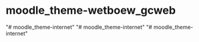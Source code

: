 # moodle_theme-wetboew_gcweb 
"# moodle_theme-internet" 
"# moodle_theme-internet" 
"# moodle_theme-internet" 

